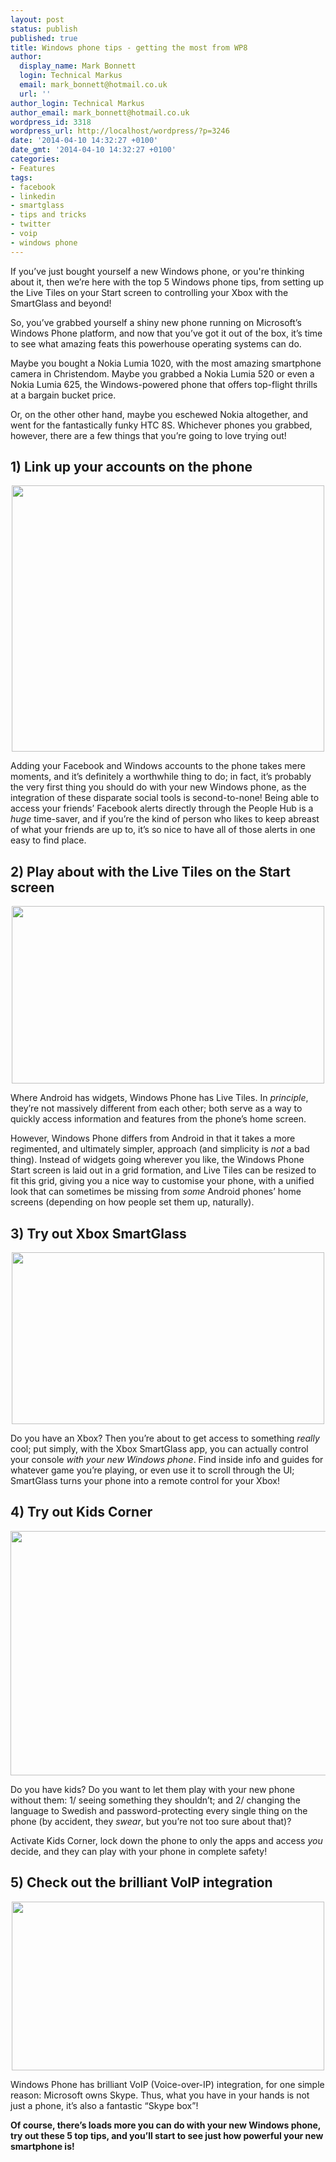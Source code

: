 ```yaml
---
layout: post
status: publish
published: true
title: Windows phone tips - getting the most from WP8
author:
  display_name: Mark Bonnett
  login: Technical Markus
  email: mark_bonnett@hotmail.co.uk
  url: ''
author_login: Technical Markus
author_email: mark_bonnett@hotmail.co.uk
wordpress_id: 3318
wordpress_url: http://localhost/wordpress/?p=3246
date: '2014-04-10 14:32:27 +0100'
date_gmt: '2014-04-10 14:32:27 +0100'
categories:
- Features
tags:
- facebook
- linkedin
- smartglass
- tips and tricks
- twitter
- voip
- windows phone
---
```

<p><span class="postStandFirst">If you&rsquo;ve just bought yourself a new Windows phone, or you're thinking about it, then we&rsquo;re here with the top 5 Windows phone tips, from setting up the Live Tiles on your Start screen to controlling your Xbox with the SmartGlass and beyond!</span></p>
<p>So, you&rsquo;ve grabbed yourself a shiny new phone running on Microsoft&rsquo;s Windows Phone platform, and now that you&rsquo;ve got it out of the box, it&rsquo;s time to see what amazing feats this powerhouse operating systems can do.</p>
<p>Maybe you bought a Nokia Lumia 1020, with the most amazing smartphone camera in Christendom. Maybe you grabbed a Nokia Lumia 520 or even a Nokia Lumia 625, the Windows-powered phone that offers top-flight thrills at a bargain bucket price.</p>
<p>Or, on the other other hand, maybe you eschewed Nokia altogether, and went for the fantastically funky HTC 8S. Whichever phones you grabbed, however, there are a few things that you&rsquo;re going to love trying out!</p>
<h2>1) Link up your accounts on the phone</h2>
<p style="text-align: center;"><img class="aligncenter" src="https://farm8.staticflickr.com/7074/13757399614_23b734f44a.jpg" alt="" width="500" height="426" /></p>
<p>Adding your Facebook and Windows accounts to the phone takes mere moments, and it&rsquo;s definitely a worthwhile thing to do; in fact, it&rsquo;s probably the very first thing you should do with your new Windows phone, as the integration of these disparate social tools is second-to-none! Being able to access your friends&rsquo; Facebook alerts directly through the People Hub is a <em>huge</em> time-saver, and if you&rsquo;re the kind of person who likes to keep abreast of what your friends are up to, it&rsquo;s so nice to have all of those alerts in one easy to find place.</p>
<h2>2) Play about with the Live Tiles on the Start screen</h2>
<p style="text-align: center;"><img class="aligncenter" src="https://farm8.staticflickr.com/7195/13757034863_ef90269b0d.jpg" alt="" width="500" height="284" /></p>
<p>Where Android has widgets, Windows Phone has Live Tiles. In <em>principle</em>, they&rsquo;re not massively different from each other; both serve as a way to quickly access information and features from the phone&rsquo;s home screen.</p>
<p>However, Windows Phone differs from Android in that it takes a more regimented, and ultimately simpler, approach (and simplicity is <em>not</em> a bad thing). Instead of widgets going wherever you like, the Windows Phone Start screen is laid out in a grid formation, and Live Tiles can be resized to fit this grid, giving you a nice way to customise your phone, with a unified look that can sometimes be missing from <em>some</em> Android phones&rsquo; home screens (depending on how people set them up, naturally).</p>
<h2>3) Try out Xbox SmartGlass</h2>
<p style="text-align: center;"><img class="aligncenter" src="https://farm6.staticflickr.com/5173/13757021785_9d6147ed7a.jpg" alt="" width="500" height="275" /></p>
<p>Do you have an Xbox? Then you&rsquo;re about to get access to something <em>really</em> cool; put simply, with the Xbox SmartGlass app, you can actually control your console <em>with your new Windows phone</em>. Find inside info and guides for whatever game you&rsquo;re playing, or even use it to scroll through the UI; SmartGlass turns your phone into a remote control for your Xbox!</p>
<h2>4) Try out Kids Corner</h2>
<p style="text-align: center;"><img class="aligncenter" src="https://farm3.staticflickr.com/2872/13757020685_097cec158b_z.jpg" alt="" width="522" height="391" /></p>
<p>Do you have kids? Do you want to let them play with your new phone without them: 1/ seeing something they shouldn&rsquo;t; and 2/ changing the language to Swedish and password-protecting every single thing on the phone (by accident, they <em>swear</em>, but you&rsquo;re not too sure about that)?</p>
<p>Activate Kids Corner, lock down the phone to only the apps and access <em>you</em> decide, and they can play with your phone in complete safety!</p>
<h2>5) Check out the brilliant VoIP integration</h2>
<p style="text-align: center;"><img class="aligncenter" src="https://farm4.staticflickr.com/3820/13757035713_718717ddaf.jpg" alt="" width="500" height="270" /></p>
<p>Windows Phone has brilliant VoIP (Voice-over-IP) integration, for one simple reason: Microsoft owns Skype. Thus, what you have in your hands is not just a phone, it&rsquo;s also a fantastic &ldquo;Skype box&rdquo;!</p>
<p><strong>Of course, there&rsquo;s loads more you can do with your new Windows phone, try out these 5 top tips, and you&rsquo;ll start to see just how powerful your new smartphone is! </strong></p>
